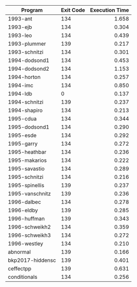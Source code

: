 | Program | Exit Code | Execution Time |
| ------- |:--------- | --------------:|
| 1993-ant | 134 | 1.658 |
| 1993-ejb | 134 | 0.304 |
| 1993-leo | 134 | 0.439 |
| 1993-plummer | 139 | 0.217 |
| 1993-schnitzi | 134 | 0.301 |
| 1994-dodsond1 | 134 | 0.453 |
| 1994-dodsond2 | 134 | 1.153 |
| 1994-horton | 134 | 0.257 |
| 1994-imc | 134 | 0.850 |
| 1994-ldb | 0 | 0.137 |
| 1994-schnitzi | 139 | 0.237 |
| 1994-shapiro | 134 | 0.213 |
| 1995-cdua | 134 | 0.344 |
| 1995-dodsond1 | 134 | 0.290 |
| 1995-esde | 134 | 0.292 |
| 1995-garry | 134 | 0.272 |
| 1995-heathbar | 134 | 0.236 |
| 1995-makarios | 134 | 0.222 |
| 1995-savastio | 134 | 0.289 |
| 1995-schnitzi | 134 | 0.216 |
| 1995-spinellis | 139 | 0.237 |
| 1995-vanschnitz | 139 | 0.236 |
| 1996-dalbec | 134 | 0.278 |
| 1996-eldby | 139 | 0.285 |
| 1996-huffman | 139 | 0.343 |
| 1996-schweikh2 | 134 | 0.359 |
| 1996-schweikh3 | 134 | 0.272 |
| 1996-westley | 134 | 0.210 |
| abnormal | 139 | 0.166 |
| bkp2017-hiddensc | 139 | 0.401 |
| ceffectpp | 139 | 0.631 |
| conditionals | 134 | 0.256 |
